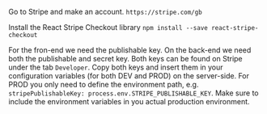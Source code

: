 Go to Stripe and make an account.
`https://stripe.com/gb`

Install the React Stripe Checkout library
`npm install --save react-stripe-checkout`

For the fron-end we need the publishable key. On the back-end we need both the publishable and secret key. Both keys can be found on Stripe under the tab `Developer`. Copy both keys and insert them in your configuration variables (for both DEV and PROD) on the server-side. For PROD you only need to define the environment path, e.g. `stripePublishableKey: process.env.STRIPE_PUBLISHABLE_KEY`. Make sure to include the environment variables in you actual production environment. 

